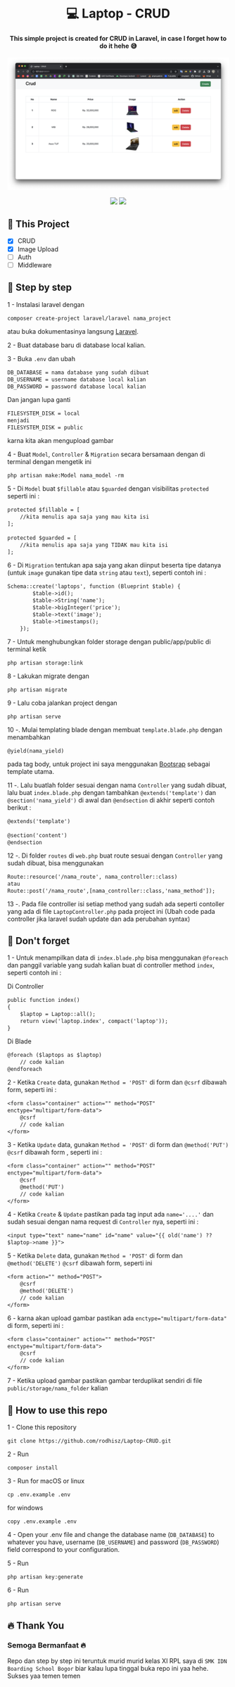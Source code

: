 <div align="center">
<h1>💻 Laptop - CRUD</h1>

<h4>This simple project is created for CRUD in Laravel, in case I forget how to do it hehe 😅</h4>

<img src="/img/preview.png" alt="Prev"/>

<p>
    <a href="https://laravel.com/">
    <img src="https://img.shields.io/badge/Laravel-FF2D20?style=for-the-badge&logo=laravel&logoColor=white"/></a>
    <a href="https://getbootstrap.com">
    <img src="https://img.shields.io/badge/Bootstrap-563D7C?style=for-the-badge&logo=bootstrap&logoColor=white"/></a>
</p>
</div>

## 🔰 This Project

- [x] CRUD
- [x] Image Upload
- [ ] Auth
- [ ] Middleware

## 🔰 Step by step

1 - Instalasi laravel dengan

    composer create-project laravel/laravel nama_project

atau buka dokumentasinya langsung [Laravel](https://laravel.com/).

2 - Buat database baru di database local kalian.

3 - Buka `.env` dan ubah

    DB_DATABASE = nama database yang sudah dibuat
    DB_USERNAME = username database local kalian
    DB_PASSWORD = password database local kalian

Dan jangan lupa ganti

    FILESYSTEM_DISK = local 
    menjadi
    FILESYSTEM_DISK = public
karna kita akan mengupload gambar

4 - Buat `Model`, `Controller` & `Migration` secara bersamaan dengan di terminal dengan mengetik ini

    php artisan make:Model nama_model -rm

5 - Di `Model` buat `$fillable` atau `$guarded` dengan visibilitas `protected` seperti ini :

    protected $fillable = [
        //kita menulis apa saja yang mau kita isi
    ];

    protected $guarded = [
        //kita menulis apa saja yang TIDAK mau kita isi
    ];
6 - Di `Migration`  tentukan apa saja yang akan diinput beserta tipe datanya (untuk `image` gunakan tipe data `string` atau `text`), seperti contoh ini :

    Schema::create('laptops', function (Blueprint $table) {
            $table->id();
            $table->String('name');
            $table->bigInteger('price');
            $table->text('image');
            $table->timestamps();
        });

7 - Untuk menghubungkan folder storage dengan public/app/public di terminal ketik

    php artisan storage:link 

8 - Lakukan migrate dengan

    php artisan migrate

9 - Lalu coba jalankan project dengan

    php artisan serve

10 -. Mulai templating blade dengan membuat `template.blade.php` dengan menambahkan

    @yield(nama_yield) 
pada tag body, untuk project ini saya menggunakan [Bootsrap](https://getbootstrap.com/) sebagai template utama.

11 -. Lalu buatlah folder sesuai dengan nama `Controller` yang sudah dibuat, lalu buat `index.blade.php` dengan tambahkan `@extends('template')` dan `@section('nama_yield')` di awal dan `@endsection` di akhir seperti contoh berikut :

    @extends('template')

    @section('content')
    @endsection

12 -. Di folder `routes` di `web.php` buat route sesuai dengan `Controller` yang sudah dibuat, bisa menggunakan

    Route::resource('/nama_route', nama_controller::class)
    atau 
    Route::post('/nama_route',[nama_controller::class,'nama_method']); 

13 -. Pada file controller isi setiap method yang sudah ada seperti contoller yang ada di file `LaptopController.php` pada project ini (Ubah code pada controller jika laravel sudah update dan ada perubahan syntax)

## 🔰 Don't forget

1 - Untuk menampilkan data di `index.blade.php` bisa menggunakan `@foreach` dan panggil variable yang sudah kalian buat di controller method `index`, seperti contoh ini :

Di Controller

    public function index()
    {
        $laptop = Laptop::all();
        return view('laptop.index', compact('laptop'));
    }
Di Blade

    @foreach ($laptops as $laptop)
        // code kalian
    @endforeach

2 - Ketika `Create` data, gunakan `Method = 'POST'` di form dan `@csrf` dibawah form, seperti ini :

    <form class="container" action="" method="POST" enctype="multipart/form-data">
        @csrf
        // code kalian
    </form>

3 - Ketika `Update` data, gunakan `Method = 'POST'` di form dan `@method('PUT')` `@csrf` dibawah form , seperti ini :

    <form class="container" action="" method="POST" enctype="multipart/form-data">
        @csrf
        @method('PUT')
        // code kalian
    </form>

4 - Ketika `Create` & `Update` pastikan pada tag input ada `name='....'` dan sudah sesuai dengan nama request di `Controller` nya, seperti ini :

    <input type="text" name="name" id="name" value="{{ old('name') ?? $laptop->name }}">

5 - Ketika `Delete` data, gunakan `Method = 'POST'` di form dan `@method('DELETE')` `@csrf` dibawah form, seperti ini

    <form action="" method="POST">
        @csrf
        @method('DELETE')
        // code kalian
    </form>

6 - karna akan upload gambar pastikan ada `enctype="multipart/form-data"` di form, seperti ini :

    <form class="container" action="" method="POST" enctype="multipart/form-data">
        @csrf
        // code kalian
    </form>

7 - Ketika upload gambar pastikan gambar terduplikat sendiri di file `public/storage/nama_folder` kalian

## 🔰 How to use this repo

1 - Clone this repository

    git clone https://github.com/rodhisz/Laptop-CRUD.git
2 - Run

    composer install
3 - Run
for macOS or linux

    cp .env.example .env

for windows

    copy .env.example .env

4 - Open your .env file and change the database name (`DB_DATABASE`) to whatever you have, username (`DB_USERNAME`) and password (`DB_PASSWORD`) field correspond to your configuration.

5 - Run

    php artisan key:generate
6 - Run

    php artisan serve

## 🔥 Thank You

### Semoga Bermanfaat 🔥

Repo dan step by step ini teruntuk murid murid kelas XI RPL saya di `SMK IDN Boarding School Bogor` biar kalau lupa tinggal buka repo ini yaa hehe. Sukses yaa temen temen

<!-- MARKDOWN LINKS & IMAGES -->
<!-- https://www.markdownguide.org/basic-syntax/#reference-style-links -->
